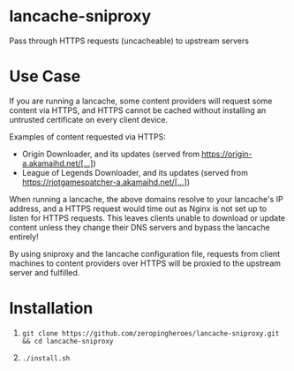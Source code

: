 # lancache-sniproxy

Pass through HTTPS requests (uncacheable) to upstream servers

# Use Case

If you are running a lancache, some content providers will request some content via HTTPS, and HTTPS cannot be cached without installing an untrusted certificate on every client device.

Examples of content requested via HTTPS:

* Origin Downloader, and its updates (served from https://origin-a.akamaihd.net/[...])
* League of Legends Downloader, and its updates (served from https://riotgamespatcher-a.akamaihd.net/[...])

When running a lancache, the above domains resolve to your lancache's IP address, and a HTTPS request would time out as Nginx is not set up to listen for HTTPS requests. This leaves clients unable to download or update content unless they change their DNS servers and bypass the lancache entirely!

By using sniproxy and the lancache configuration file, requests from client machines to content providers over HTTPS will be proxied to the upstream server and fulfilled.

# Installation

1. `git clone https://github.com/zeropingheroes/lancache-sniproxy.git && cd lancache-sniproxy`

2. `./install.sh`

